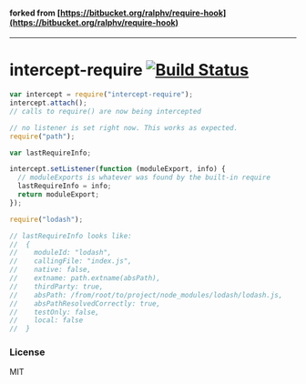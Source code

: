 #### forked from [https://bitbucket.org/ralphv/require-hook](https://bitbucket.org/ralphv/require-hook)
---------------------------------------------------------------------------------------------------

# intercept-require [![Build Status](https://travis-ci.org/nickb1080/intercept-require.svg?branch=master)](https://travis-ci.org/nickb1080/intercept-require)

```js
var intercept = require("intercept-require");
intercept.attach();
// calls to require() are now being intercepted

// no listener is set right now. This works as expected.
require("path");

var lastRequireInfo;

intercept.setListener(function (moduleExport, info) {
  // moduleExports is whatever was found by the built-in require
  lastRequireInfo = info;
  return moduleExport;
});

require("lodash");

// lastRequireInfo looks like:
//  {
//    moduleId: "lodash",
//    callingFile: "index.js",
//    native: false,
//    extname: path.extname(absPath),
//    thirdParty: true,
//    absPath: /from/root/to/project/node_modules/lodash/lodash.js,
//    absPathResolvedCorrectly: true,
//    testOnly: false,
//    local: false
//  }
```

### License
MIT
